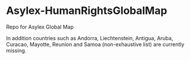 # Asylex-HumanRightsGlobalMap
Repo for Asylex Global Map


In addition countries such as Andorra, Liechtenstein, Antigua, Aruba, Curacao, Mayotte, Reunion and Samoa (non-exhaustive list) are currently missing.
